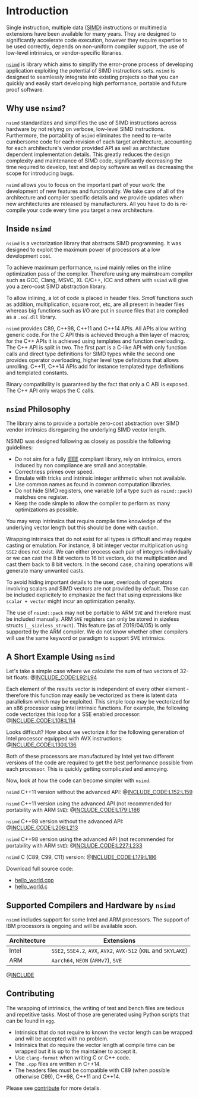<!--

Copyright (c) 2019 Agenium Scale

Permission is hereby granted, free of charge, to any person obtaining a copy
of this software and associated documentation files (the "Software"), to deal
in the Software without restriction, including without limitation the rights
to use, copy, modify, merge, publish, distribute, sublicense, and/or sell
copies of the Software, and to permit persons to whom the Software is
furnished to do so, subject to the following conditions:

The above copyright notice and this permission notice shall be included in all
copies or substantial portions of the Software.

THE SOFTWARE IS PROVIDED "AS IS", WITHOUT WARRANTY OF ANY KIND, EXPRESS OR
IMPLIED, INCLUDING BUT NOT LIMITED TO THE WARRANTIES OF MERCHANTABILITY,
FITNESS FOR A PARTICULAR PURPOSE AND NONINFRINGEMENT. IN NO EVENT SHALL THE
AUTHORS OR COPYRIGHT HOLDERS BE LIABLE FOR ANY CLAIM, DAMAGES OR OTHER
LIABILITY, WHETHER IN AN ACTION OF CONTRACT, TORT OR OTHERWISE, ARISING FROM,
OUT OF OR IN CONNECTION WITH THE SOFTWARE OR THE USE OR OTHER DEALINGS IN THE
SOFTWARE.

-->

# Introduction

Single instruction, multiple data ([SIMD](https://en.wikipedia.org/wiki/SIMD))
instructions or multimedia extensions have been available for many years.
They are designed to significantly accelerate code execution, however they
require expertise to be used correctly, depends on non-uniform compiler support,
the use of low-level intrinsics, or vendor-specific libraries.

[`nsimd`](https://github.com/agenium-scale/nsimd) is library which aims to
simplify the error-prone process of developing application exploiting the
potential of SIMD instructions sets. `nsimd` is designed to seamlessly integrate
into existing projects so that you can quickly and easily start developing high
performance, portable and future proof software.


## Why use `nsimd`?

`nsimd` standardizes and simplifies the use of SIMD instructions across hardware
by not relying on verbose, low-level SIMD instructions. Furthermore, the
portability of `nsimd` eliminates the need to re-write cumbersome code for each
revision of each target architecture, accounting for each architecture's vendor
provided API as well as architecture dependent implementation details. This
greatly reduces the design complexity and maintenance of SIMD code,
significantly decreasing the time required to develop, test and deploy software
as well as decreasing the scope for introducing bugs.

`nsimd` allows you to focus on the important part of your work: the development
of new features and functionality. We take care of all of the architecture and
compiler specific details and we provide updates when new architectures are
released by manufacturers. All you have to do is re-compile your code every time
you target a new architecture.


## Inside `nsimd`

`nsimd` is a vectorization library that abstracts SIMD programming. It was
designed to exploit the maximum power of processors at a low development cost.

To achieve maximum performance, `nsimd` mainly relies on the inline optimization
pass of the compiler. Therefore using any mainstream compiler such as GCC,
Clang, MSVC, XL C/C++, ICC and others with `nsimd` will give you a zero-cost
SIMD abstraction library.

To allow inlining, a lot of code is placed in header files. *Small* functions
such as addition, multiplication, square root, etc, are all present in header
files whereas big functions such as I/O are put in source files that are
compiled as a `.so`/`.dll` library.

`nsimd` provides C89, C++98, C++11 and C++14 APIs. All APIs allow writing
generic code. For the C API this is achieved through a thin layer of macros; for
the C++ APIs it is achieved using templates and function overloading. The C++
API is split in two. The first part is a C-like API with only function calls and
direct type definitions for SIMD types while the second one provides operator
overloading, higher level type definitions that allows unrolling. C++11, C++14
APIs add for instance templated type definitions and templated constants.

Binary compatibility is guaranteed by the fact that only a C ABI is exposed. The
C++ API only wraps the C calls.


## `nsimd` Philosophy

The library aims to provide a portable zero-cost abstraction over SIMD vendor
intrinsics disregarding the underlying SIMD vector length.

NSIMD was designed following as closely as possible the following guidelines:

- Do not aim for a fully [IEEE](https://en.wikipedia.org/wiki/IEEE_754)
  compliant library, rely on intrinsics, errors induced by non compliance are
  small and acceptable.
- Correctness primes over speed.
- Emulate with tricks and intrinsic integer arithmetic when not available.
- Use common names as found in common computation libraries.
- Do not hide SIMD registers, one variable (of a type such as `nsimd::pack`)
  matches one register.
- Keep the code simple to allow the compiler to perform as many optimizations as
  possible.

You may wrap intrinsics that require compile time knowledge of the underlying
vector length but this should be done with caution.

Wrapping intrinsics that do not exist for all types is difficult and may require
casting or emulation. For instance, 8 bit integer vector multiplication using
`SSE2` does not exist. We can either process each pair of integers individually or
we can cast the 8 bit vectors to 16 bit vectors, do the multiplication and cast
them back to 8 bit vectors. In the second case, chaining operations will
generate many unwanted casts.

To avoid hiding important details to the user, overloads of operators involving
scalars and SIMD vectors are not provided by default. Those can be included
explicitely to emphasize the fact that using expressions like `scalar + vector`
might incur an optimization penalty.

The use of `nsimd::pack` may not be portable to ARM `SVE` and therefore must be
included manually. ARM `SVE` registers can only be stored in sizeless structs
(`__sizeless_struct`). This feature (as of 2019/04/05) is only supported by the
ARM compiler. We do not know whether other compilers will use the same keyword
or paradigm to support SVE intrinsics.


## A Short Example Using `nsimd`

Let's take a simple case where we calculate the sum of two vectors of 32-bit
floats:
@[INCLUDE_CODE:L92:L94](../src/hello_world.cpp)

Each element of the results vector is independent of every other element -
therefore this function may easily be vectorized as there is latent data
parallelism which may be exploited. This simple loop may be vectorized for an
x86 processor using Intel intrinsic functions. For example, the following code
vectorizes this loop for a SSE enabled processor:
@[INCLUDE_CODE:L108:L114](../src/hello_world.cpp)

Looks difficult? How about we vectorize it for the following generation of Intel
processor equipped with AVX instructions:
@[INCLUDE_CODE:L130:L136](../src/hello_world.cpp)

Both of these processors are manufactured by Intel yet two different versions of
the code are required to get the best performance possible from each processor.
This is quickly getting complicated and annoying.

Now, look at how the code can become simpler with `nsimd`.

`nsimd` C++11 version without the advanced API:
@[INCLUDE_CODE:L152:L159](../src/hello_world.cpp)

`nsimd` C++11 version using the advanced API (not recommended for portability
with ARM `SVE`):
@[INCLUDE_CODE:L179:L186](../src/hello_world.cpp)

`nsimd` C++98 version without the advanced API:
@[INCLUDE_CODE:L206:L213](../src/hello_world.cpp)

`nsimd` C++98 version using the advanced API (not recommended for portability
with ARM `SVE`):
@[INCLUDE_CODE:L227:L233](../src/hello_world.cpp)

`nsimd` C (C89, C99, C11) version:
@[INCLUDE_CODE:L179:L186](../src/hello_world.c)

Download full source code:
- [hello_world.cpp](../src/hello_world.cpp)
- [hello_world.c](../src/hello_world.c)


## Supported Compilers and Hardware by `nsimd`

`nsimd` includes support for some Intel and ARM processors. The support of
IBM processors is ongoing and will be available soon.

**Architecture** | **Extensions**
---------------- | --------------
Intel            | `SSE2`, `SSE4.2`, `AVX`, `AVX2`, `AVX-512` (`KNL` and `SKYLAKE`)
ARM              | `Aarch64`, `NEON` (`ARMv7`), `SVE`

@[INCLUDE](compilers_and_versions.md)


## Contributing

The wrapping of intrinsics, the writing of test and bench files are tedious and
repetitive tasks. Most of those are generated using Python scripts that can be
found in `egg`.

- Intrinsics that do not require to known the vector length can be wrapped and
  will be accepted with no problem.
- Intrinsics that do require the vector length at compile time can be wrapped
  but it is up to the maintainer to accept it.
- Use `clang-format` when writing C or C++ code.
- The `.cpp` files are written in C++14.
- The headers files must be compatible with C89 (when possible otherwise
  C99), C++98, C++11 and C++14.

Please see [contribute](contribute.md) for more details.
